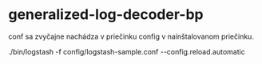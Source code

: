 # generalized-log-decoder-bp

conf sa zvyčajne nachádza v priečinku config v nainštalovanom priečinku.

./bin/logstash -f config/logstash-sample.conf --config.reload.automatic

